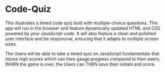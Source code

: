 # Code-Quiz

This illustrates a timed code quiz built with multiple-choice questions. This app will run in the browser and feature dynamically updated HTML and CSS powered by your JavaScript code. It will also feature a clean and polished user interface and be responsive, ensuring that it adapts to multiple screen sizes.

The Users will be able to take a timed quiz on JavaScript fundamentals that stores high scores which can then gauge progress compared to their peers. WHEN the game is over, the Users can THEN save their initials and score.


